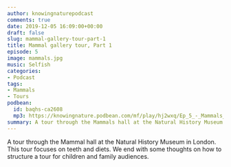 ```yaml
---
author: knowingnaturepodcast
comments: true
date: 2019-12-05 16:09:00+00:00
draft: false
slug: mammal-gallery-tour-part-1
title: Mammal gallery tour, Part 1
episode: 5
image: mammals.jpg
music: Selfish
categories:
- Podcast
tags:
- Mammals
- Tours
podbean:
  id: baqhs-ca2608
  mp3: https://knowingnature.podbean.com/mf/play/hj2wxq/Ep_5_-_Mammals_tour.mp3
summary: A tour through the Mammals hall at the Natural History Museum in London with info on teeth and diets. Discussion on planning tours/lessons for younger audiences and tips for getting the most out of a museum visit.
---
```


A tour through the Mammal hall at the Natural History Museum in London. This
tour focuses on teeth and diets. We end with some thoughts on how to structure
a tour for children and family audiences.
